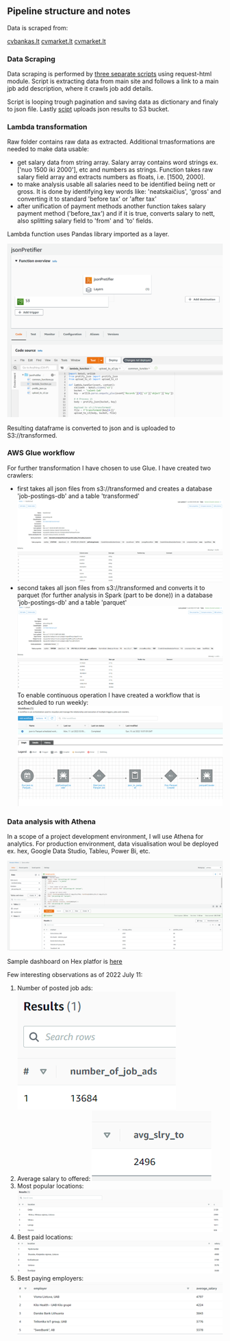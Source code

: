 ## Pipeline structure and notes
Data is scraped from:

 [cvbankas.lt](https://cvbankas.lt)
 [cvmarket.lt](https://cvmarket.lt)
 [cvmarket.lt](https://cv-online.lt)


### Data Scraping
Data scraping is performed by [three separate scripts](code) using request-html module. Script is extracting data from main site and follows a link to a main jpb add description, where it crawls job add details.

Script is looping trough pagination and saving data as dictionary and finaly to json file.
Lastly [scipt](code/upload_to_s3.py) uploads json results to S3 bucket.

### Lambda transformation
Raw folder contains raw data as extracted. Additional trnasformations are needed to make data usable:
- get salary data from string array. Salary array contains word strings ex. ['nuo 1500 iki 2000'], etc and numbers as strings. Function takes raw salary field array and extracts numbers as floats, i.e. [1500, 2000].
- to make analysis usable all salaries need to be identified beiing nett or gross. It is done by identifying key words like: 'neatskaičius', 'gross' and converting it to standard 'before tax' or 'after tax'
- after unification of payment methods another function takes salary payment method ('before_tax') and if it is true, converts salary to nett, also splitting salary field to 'from' and 'to' fields.

Lambda function uses Pandas library imported as a layer.

![lambda](images/lambda.png)

Resulting dataframe is converted to json and is uploaded to S3://transformed.

### AWS Glue workflow
For further transformation I have chosen to use Glue. I have created two crawlers:
- first takes all json files from s3://transformed and creates a database 'job-postings-db' and a table 'transformed'
![transformed](images/transformed.png)
- second takes all json files from s3://transformed and converts it to parquet (for further analysis in Spark (part to be done)) in a database 'job-postings-db' and a table 'parquet'
![parquet](images/parquet.png)
To enable continuous operation I have created a workflow that is scheduled to run weekly:
![workflow](images/workflow.png)

### Data analysis with Athena

In a scope of a project development environment, I wll use Athena for analytics. For production environment, data visualisation woul be deployed ex. hex, Google Data Studio, Tableu, Power Bi, etc. 

![Athena](images/athena.png)

Sample dashboard on Hex platfor is [here](https://app.hex.tech/c30abd41-93ac-4b26-9b75-d7e46b16673e/app/f64c5f6a-7fb0-416e-914a-553c80078219/latest)

Few interesting observations as of 2022 July 11:
1. Number of posted job ads:
![number_of_ads](images/number_of_job_ads.png)
2. Average salary to offered:
![average_salary](images/average_salary.png)
3. Most popular locations:
![locations](images/most_pupular_locations.png)
5. Best paid locations:
![best_paid_locations](images/best_paid_locations.png)
6. Best paying employers:
![Best_employers](images/best_paying_employers.png)


